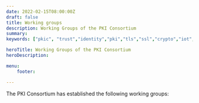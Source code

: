 ```yaml
---
date: 2022-02-15T08:00:00Z
draft: false
title: Working groups
description: Working Groups of the PKI Consortium
summary: 
keywords: ["pkic", "trust","identity","pki","tls","ssl","crypto","iot","devices", "consortium"]

heroTitle: Working Groups of the PKI Consortium
heroDescription:

menu:
    footer:

---
```


The PKI Consortium has established the following working groups:
